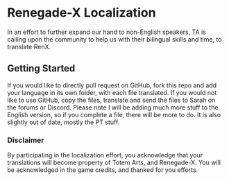 # Renegade-X Localization

In an effort to further expand our hand to non-English speakers, TA is calling upon the community to help us with their bilingual skills and time, to translate RenX.

## Getting Started

If you would like to directly pull request on GitHub, fork this repo and add your language in its own folder, with each file translated. If you would not like to use GitHub, copy the files, translate and send the files to Sarah on the forums or Discord. Please note I will be adding much more stuff to the English version, so if you complete a file, there will be more to do. It is also slightly out of date, mostly the PT stuff. 

### Disclaimer

By participating in the localization effort, you acknowledge that your translations will become property of Totem Arts, and Renegade-X. You will be acknowledged in the game credits, and thanked for you efforts.
